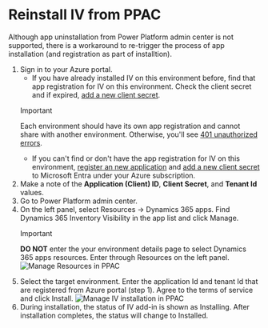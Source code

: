 # Reinstall IV from PPAC

Although app uninstallation from Power Platform admin center is not supported, there is a workaround to re-trigger the process of app installation (and registration as part of installtion).

1. Sign in to your Azure portal.
    - If you have already installed IV on this environment before, find that app registration for IV on this environment. Check the client secret and if expired, [add a new client secret](https://learn.microsoft.com/entra/identity-platform/quickstart-register-app?tabs=certificate#add-credentials).
    > [!IMPORTANT]
    > Each environment should have its own app registration and cannot share with another environment. Otherwise, you'll see [401 unauthorized errors](401%20unauthorized%20invalid%20token%20issue.md).
    - If you can't find or don't have the app registration for IV on this environment, [register an new application](https://learn.microsoft.com/entra/identity-platform/quickstart-register-app) and [add a new client secret](https://learn.microsoft.com/entra/identity-platform/quickstart-register-app?tabs=certificate#add-credentials) to Microsoft Entra under your Azure subscription. 
1. Make a note of the **Application (Client) ID**, **Client Secret**, and **Tenant Id** values.
1. Go to Power Platform admin center.
1. On the left panel, select Resources -> Dynamics 365 apps. Find Dynamics 365 Inventory Visibility in the app list and click Manage.
    > [!IMPORTANT]
    > **DO NOT** enter the your environment details page to select Dynamics 365 apps resources. Enter through Resources on the left panel.
![Manage Resources in PPAC](media/ppac-manage-resources.png)
1. Select the target environment. Enter the application Id and tenant Id that are registered from Azure portal (step 1). Agree to the terms of service and click Install.
![Manage IV installation in PPAC](media/ppac-manage-IV-install.png)
1. During installation, the status of IV add-in is shown as Installing. After installation completes, the status will change to Installed.